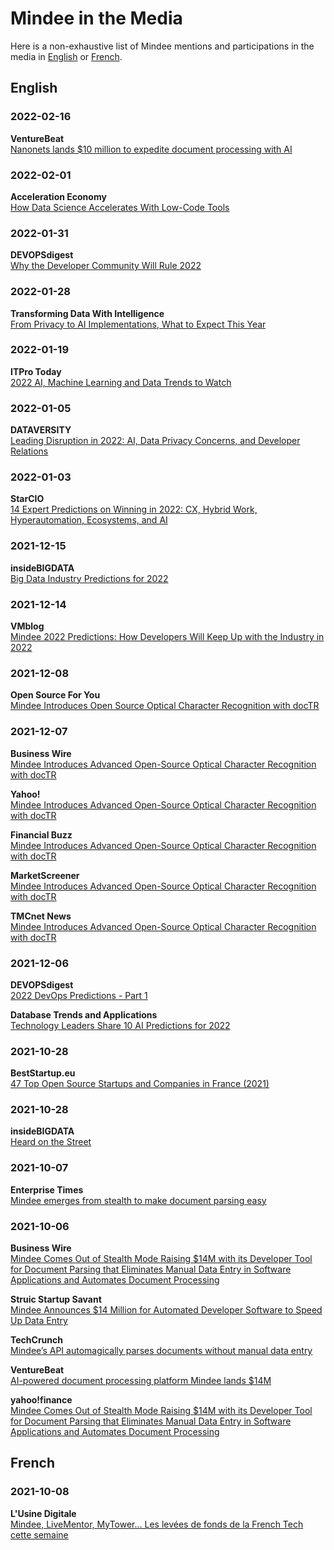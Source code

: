 # Mindee in the Media

Here is a non-exhaustive list of Mindee mentions and participations in the media in [English](#english) or [French](#french).

## English

### 2022-02-16
**VentureBeat**  
[Nanonets lands $10 million to expedite document processing with AI](https://venturebeat.com/2022/02/16/nanonets-lands-10-million-to-expedite-document-processing-with-ai/)

### 2022-02-01
**Acceleration Economy**  
[How Data Science Accelerates With Low-Code Tools](https://accelerationeconomy.com/low-code-no-code/how-data-science-accelerates-with-low-code-tools/)

### 2022-01-31
**DEVOPSdigest**  
[Why the Developer Community Will Rule 2022](https://www.devopsdigest.com/why-the-developer-community-will-rule-2022)

### 2022-01-28
**Transforming Data With Intelligence**  
[From Privacy to AI Implementations, What to Expect This Year](https://tdwi.org/articles/2022/01/28/adv-all-from-privacy-to-ai-implementations-what-to-expect-this-year.aspx)

### 2022-01-19
**ITPro Today**  
[2022 AI, Machine Learning and Data Trends to Watch](https://www.itprotoday.com/data-analytics-and-data-management/2022-ai-machine-learning-and-data-trends-watch)

### 2022-01-05
**DATAVERSITY**  
[Leading Disruption in 2022: AI, Data Privacy Concerns, and Developer Relations](https://www.dataversity.net/leading-disruption-in-2022-ai-data-privacy-concerns-and-developer-relations/)

### 2022-01-03
**StarCIO**  
[14 Expert Predictions on Winning in 2022: CX, Hybrid Work, Hyperautomation, Ecosystems, and AI](https://blogs.starcio.com/2022/01/2022-predictions-cx-hyperautomation-ai.html)

### 2021-12-15
**insideBIGDATA**  
[Big Data Industry Predictions for 2022](https://insidebigdata.com/2021/12/15/big-data-industry-predictions-for-2022/)

### 2021-12-14
**VMblog**  
[Mindee 2022 Predictions: How Developers Will Keep Up with the Industry in 2022](https://vmblog.com/archive/2021/12/14/mindee-2022-predictions-how-developers-will-keep-up-with-the-industry-in-2022.aspx#.YbjT-X3MKre)

### 2021-12-08
**Open Source For You**  
[Mindee Introduces Open Source Optical Character Recognition with docTR](https://www.opensourceforu.com/2021/12/mindee-introduces-open-source-optical-character-recognition-with-doctr/)

### 2021-12-07
**Business Wire**  
[Mindee Introduces Advanced Open-Source Optical Character Recognition with docTR](https://www.businesswire.com/news/home/20211207005248/en/Mindee-Introduces-Advanced-Open-Source-Optical-Character-Recognition-with-docTR)

**Yahoo!**  
[Mindee Introduces Advanced Open-Source Optical Character Recognition with docTR](https://www.yahoo.com/now/mindee-introduces-advanced-open-source-133000357.html)

**Financial Buzz**  
[Mindee Introduces Advanced Open-Source Optical Character Recognition with docTR](https://www.financialbuzz.com/mindee-introduces-advanced-open-source-optical-character-recognition-with-doctr/)

**MarketScreener**  
[Mindee Introduces Advanced Open-Source Optical Character Recognition with docTR](https://www.marketscreener.com/news/latest/Mindee-Introduces-Advanced-Open-Source-Optical-Character-Recognition-with-docTR--37236060/)

**TMCnet News**  
[Mindee Introduces Advanced Open-Source Optical Character Recognition with docTR](https://www.tmcnet.com/usubmit/2021/12/07/9506135.htm)

### 2021-12-06
**DEVOPSdigest**  
[2022 DevOps Predictions - Part 1](https://www.devopsdigest.com/2022-devops-predictions-1)

**Database Trends and Applications**  
[Technology Leaders Share 10 AI Predictions for 2022](https://www.dbta.com/Editorial/News-Flashes/Technology-Leaders-Share-10-AI-Predictions-for-2022-150325.aspx)

### 2021-10-28
**BestStartup.eu**  
[47 Top Open Source Startups and Companies in France (2021)](https://beststartup.eu/47-top-open-source-startups-and-companies-in-france-2021/)

### 2021-10-28
**insideBIGDATA**  
[Heard on the Street](https://insidebigdata.com/2021/10/28/heard-on-the-street-10-28-2021/)

### 2021-10-07
**Enterprise Times**  
[Mindee emerges from stealth to make document parsing easy](https://www.enterprisetimes.co.uk/2021/10/07/mindee-emerges-from-stealth-to-make-document-parsing-easy/)

### 2021-10-06
**Business Wire**  
[Mindee Comes Out of Stealth Mode Raising $14M with its Developer Tool for Document Parsing that Eliminates Manual Data Entry in Software Applications and Automates Document Processing](https://www.businesswire.com/news/home/20211006005116/en/Mindee-Comes-Out-of-Stealth-Mode-Raising-14M-with-its-Developer-Tool-for-Document-Parsing-that-Eliminates-Manual-Data-Entry-in-Software-Applications-and-Automates-Document-Processing)

**Struic Startup Savant**  
[Mindee Announces $14 Million for Automated Developer Software to Speed Up Data Entry](https://startupsavant.com/news/mindee)

**TechCrunch**  
[Mindee’s API automagically parses documents without manual data entry](https://techcrunch.com/2021/10/06/mindees-api-automagically-parses-documents-without-manual-data-entry/)

**VentureBeat**  
[AI-powered document processing platform Mindee lands $14M](https://venturebeat.com/2021/10/06/ai-powered-document-processing-platform-mindee-lands-14m/)

**yahoo!finance**  
[Mindee Comes Out of Stealth Mode Raising $14M with its Developer Tool for Document Parsing that Eliminates Manual Data Entry in Software Applications and Automates Document Processing](https://finance.yahoo.com/news/mindee-comes-stealth-mode-raising-130000168.html)

## French

### 2021-10-08
**L'Usine Digitale**  
[Mindee, LiveMentor, MyTower... Les levées de fonds de la French Tech cette semaine](https://www.usine-digitale.fr/article/mindee-livementor-mytower-les-levees-de-fonds-de-la-french-tech-cette-semaine.N1148172)
